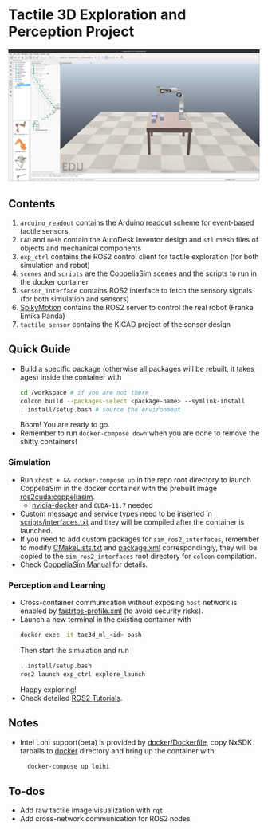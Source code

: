 # Tactile 3D Exploration and Perception Project
![Scene](./docs/simulation_scene.png "Tactile Exploration Scene")
## Contents
1. `arduino_readout` contains the Arduino readout scheme for event-based tactile sensors
2. `CAD` and `mesh` contain the AutoDesk Inventor design and `stl` mesh files of objects and mechanical components
3. `exp_ctrl` contains the ROS2 control client for tactile exploration (for both simulation and robot)
4. `scenes` and `scripts` are the CoppeliaSim scenes and the scripts to run in the docker container
5. `sensor_interface` contains ROS2 interface to fetch the sensory signals (for both simulation and sensors)
6. [SpikyMotion](https://github.com/wngfra/SpikyMotion) contains the ROS2 server to control the real robot (Franka Emika Panda)
7. `tactile_sensor` contains the KiCAD project of the sensor design

## Quick Guide
* Build a specific package (otherwise all packages will be rebuilt, it takes ages) inside the container with
  ```bash
  cd /workspace # if you are not there
  colcon build --packages-select <package-name> --symlink-install
  . install/setup.bash # source the environment
  ```
  Boom! You are ready to go.
* Remember to run `docker-compose down` when you are done to remove the shitty containers!
### Simulation
* Run `xhost + && docker-compose up` in the repo root directory to launch CoppeliaSim in the docker container with the prebuilt image [ros2cuda:coppeliasim](https://hub.docker.com/r/wngfra/ros2cuda/tags).
    * [nvidia-docker](https://github.com/NVIDIA/nvidia-docker) and `CUDA-11.7` needed
* Custom message and service types need to be inserted in [scripts/interfaces.txt](./scripts/interfaces.txt) and they will be compiled after the container is launched.
* If you need to add custom packages for `sim_ros2_interfaces`, remember to modify [CMakeLists.txt](./scripts/CMakeLists.txt) and [package.xml](./scripts/package.xml) correspondingly, they will be copied to the `sim_ros2_interfaces` root directory for `colcon` compilation.
* Check [CoppeliaSim Manual](https://www.coppeliarobotics.com/helpFiles/index.html) for details.
### Perception and Learning
* Cross-container communication without exposing `host` network is enabled by [fastrtps-profile.xml](./scripts/fastrtps-profile.xml) (to avoid security risks).
* Launch a new terminal in the existing container with
  ```bash
  docker exec -it tac3d_ml_<id> bash
  ```
  Then start the simulation and run
  ```bash
  . install/setup.bash
  ros2 launch exp_ctrl explore_launch
  ```
  Happy exploring!
* Check detailed [ROS2 Tutorials](https://docs.ros.org/en/humble/Tutorials.html).

## Notes
* Intel Lohi support(beta) is provided by [docker/Dockerfile](./docker/Dockerfile), copy NxSDK tarballs to [docker](./docker/) directory and bring up the container with
  ```bash
    docker-compose up loihi
  ```
## To-dos
* Add raw tactile image visualization with `rqt`
* Add cross-network communication for ROS2 nodes